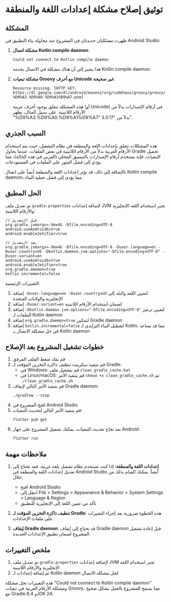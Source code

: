 # توثيق إصلاح مشكلة إعدادات اللغة والمنطقة

## المشكلة
ظهرت مشكلتان جديدتان في المشروع عند محاولة بناء التطبيق في Android Studio:

1. **مشكلة اتصال Kotlin compile daemon**: 
   ```
   Could not connect to Kotlin compile daemon
   ```
   هذا يشير إلى أن هناك مشكلة في الاتصال بخدمة Kotlin compile daemon.

2. **مشكلة تبعيات Groovy مع أحرف Unicode غير صحيحة**:
   ```
   Resource missing. [HTTP GET: https://dl.google.com/dl/android/maven2/org/codehaus/groovy/groovy/%D9%A3.%D9%A0.%D9%A1%D9%A7/groovy-%D9%A3.%D9%A0.%D9%A1%D9%A7.pom]
   ```
   هذه المشكلة تتعلق بوجود أحرف عربية (أو Unicode) في أرقام الإصدارات بدلاً من الأرقام اللاتينية. على سبيل المثال، يظهر "%D9%A3.%D9%A0.%D9%A1%D9%A7" بدلاً من "3.0.17".

## السبب الجذري
هذه المشكلات تتعلق بإعدادات اللغة والمنطقة في نظام التشغيل، حيث يتم استخدام الأرقام العربية بدلاً من الأرقام اللاتينية في بعض الملفات. عندما يحاول Gradle تحميل التبعيات، فإنه يستخدم أرقام الإصدارات بالتنسيق المحلي (العربي في هذه الحالة)، مما يؤدي إلى فشل العثور على الملفات في المستودعات.

بالإضافة إلى ذلك، قد تؤثر إعدادات اللغة والمنطقة أيضاً على اتصال Kotlin compile daemon، مما يؤدي إلى فشل عملية البناء.

## الحل المطبق

تم تعديل ملف `gradle.properties` لإضافة إعدادات JVM تجبر استخدام اللغة الإنجليزية والأرقام اللاتينية:

```properties
// قبل التعديل
org.gradle.jvmargs=-Xmx4G -Dfile.encoding=UTF-8
android.useAndroidX=true
android.enableJetifier=true

// بعد التعديل
org.gradle.jvmargs=-Xmx4G -Dfile.encoding=UTF-8 -Duser.language=en -Duser.country=US -Dkotlin.daemon.jvm.options="-Dfile.encoding=UTF-8" -Duser.variant=en
android.useAndroidX=true
android.enableJetifier=true
org.gradle.daemon=true
kotlin.incremental=false
```

التغييرات الرئيسية:
1. إضافة `-Duser.language=en -Duser.country=US` لتعيين اللغة والبلد إلى الإنجليزية والولايات المتحدة
2. إضافة `-Duser.variant=en` لضمان استخدام الأرقام اللاتينية
3. إضافة `-Dkotlin.daemon.jvm.options="-Dfile.encoding=UTF-8"` لتعيين ترميز الملفات لـ Kotlin daemon
4. إضافة `org.gradle.daemon=true` لتمكين Gradle daemon
5. إضافة `kotlin.incremental=false` لتعطيل البناء التزايدي لـ Kotlin، مما قد يساعد في حل مشكلة الاتصال بـ Kotlin daemon

## خطوات تشغيل المشروع بعد الإصلاح

1. قم بفك ضغط الملف المرفق
2. قم بتنفيذ سكريبت تنظيف ذاكرة التخزين المؤقت لـ Gradle:
   - في Windows: قم بتشغيل ملف `clean_gradle_cache.bat`
   - في Linux/macOS: قم بتنفيذ الأمر `chmod +x clean_gradle_cache.sh` ثم `./clean_gradle_cache.sh`
3. قم بتنفيذ الأمر التالي لإيقاف Gradle daemon:
   ```
   ./gradlew --stop
   ```
4. افتح المشروع في Android Studio
5. قم بتنفيذ الأمر التالي لتحديث التبعيات:
   ```
   flutter pub get
   ```
6. بعد نجاح تحديث التبعيات، يمكنك تشغيل المشروع على جهاز Android:
   ```
   flutter run
   ```

## ملاحظات مهمة

1. **إعدادات اللغة والمنطقة**: إذا كنت تستخدم نظام تشغيل بلغة عربية، فقد تحتاج إلى تعديل إعدادات اللغة والمنطقة في Android Studio أيضاً. يمكنك القيام بذلك من خلال:
   - افتح Android Studio
   - انتقل إلى File > Settings > Appearance & Behavior > System Settings > Language & Region
   - تأكد من تعيين اللغة إلى الإنجليزية للتطبيق

2. **تنظيف ذاكرة التخزين المؤقت لـ Gradle**: هذه الخطوة ضرورية بعد إجراء التغييرات على ملفات الإعدادات.

3. **إيقاف Gradle daemon**: قد تحتاج إلى إيقاف Gradle daemon قبل إعادة تشغيل المشروع لضمان تطبيق الإعدادات الجديدة.

## ملخص التغييرات

1. تم تعديل ملف `gradle.properties` لإضافة إعدادات JVM تجبر استخدام اللغة الإنجليزية والأرقام اللاتينية
2. تم إضافة إعدادات لـ Kotlin daemon لحل مشكلة الاتصال

هذه التغييرات تحل مشكلة "Could not connect to Kotlin compile daemon" ومشكلة الأرقام العربية في تبعيات Groovy، مما يسمح للمشروع بالعمل بشكل صحيح مع Gradle 8.4 وJDK 24.
